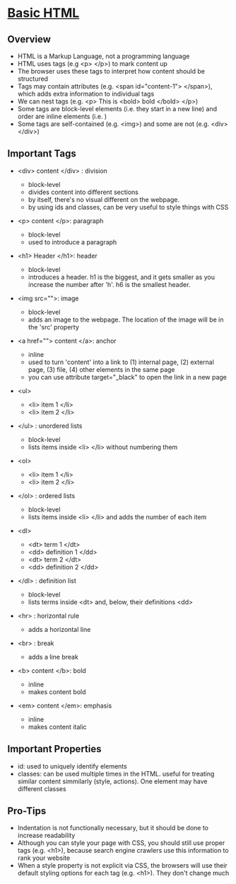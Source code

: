 # [Basic HTML](https://www.youtube.com/playlist?list=PL4cUxeGkcC9ibZ2TSBaGGNrgh4ZgYE6Cc)

## Overview
- HTML is a Markup Language, not a programming language
- HTML uses tags (e.g \<p> \</p>) to mark content up
- The browser uses these tags to interpret how content should be structured
- Tags may contain attributes (e.g. \<span id="content-1"> \</span>), which adds extra information to individual tags
- We can nest tags (e.g. \<p> This is \<bold> bold \</bold> \</p>)
- Some tags are block-level elements (i.e. they start in a new line) and order are inline elements (i.e. )
- Some tags are self-contained (e.g. \<img>) and some are not (e.g. \<div> \</div>)

## Important Tags
- \<div> content \</div> : division
    - block-level
    - divides content into different sections
    - by itself, there's no visual different on the webpage. 
    - by using ids and classes, can be very useful to style things with CSS

- \<p> content \</p>: paragraph
    - block-level
    - used to introduce a paragraph

- \<h1> Header \</h1>: header
    - block-level
    - introduces a header. h1 is the biggest, and it gets smaller as you increase the number after 'h'. h6 is the smallest header.

- \<img src="">: image
    - block-level
    - adds an image to the webpage. The location of the image will be in the 'src' property

- \<a href=""> content \</a>: anchor
    - inline
    - used to turn 'content' into a link to (1) internal page, (2) external page, (3) file, (4) other elements in the same page
    - you can use attribute target="_black" to open the link in a new page

- \<ul> 
    - \<li> item 1 \</li>
    - \<li> item 2 \</li>
- \</ul> : unordered lists
    - block-level
    - lists items inside \<li> \</li> without numbering them

- \<ol> 
    - \<li> item 1 \</li>
    - \<li> item 2 \</li>
- \</ol> : ordered lists
    - block-level
    - lists items inside \<li> \</li> and adds the number of each item

- \<dl> 
    - \<dt> term 1 \</dt>
    - \<dd> definition 1 \</dd>
    - \<dt> term 2 \</dt>
    - \<dd> definition 2 \</dd>
- \</dl> : definition list
    - block-level
    - lists terms inside \<dt> and, below, their definitions \<dd>

- \<hr> : horizontal rule
    - adds a horizontal line

- \<br> : break
    - adds a line break

- \<b> content \</b>: bold
    - inline
    - makes content bold

- \<em> content \</em>: emphasis
    - inline
    - makes content italic

## Important Properties
- id: used to uniquely identify elements
- classes: can be used multiple times in the HTML. useful for treating similar content simmilarly (style, actions). One element may have different classes

## Pro-Tips
- Indentation is not functionally necessary, but it should be done to increase readability
- Although you can style your page with CSS, you should still use proper tags (e.g. \<h1>), because search engine crawlers use this information to rank your website
- When a style property is not explicit via CSS, the browsers will use their default styling options for each tag (e.g. \<h1>). They don't change much 
